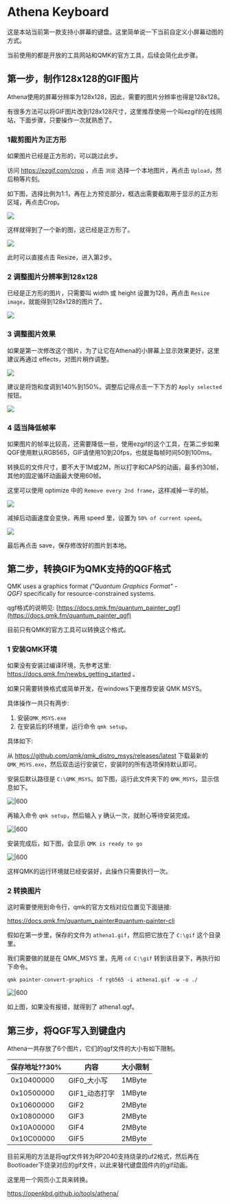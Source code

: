 # Athena Keyboard

这是本站当前第一款支持小屏幕的键盘。这里简单说一下当前自定义小屏幕动图的方式。

当前使用的都是开放的工具网站和QMK的官方工具，后续会简化此步骤。


## 第一步，制作128x128的GIF图片

Athena使用的屏幕分辨率为128x128，因此，需要的图片分辨率也得是128x128。

有很多方法可以将GIF图片改到128x128尺寸，这里推荐使用一个叫ezgif的在线网站，下面步骤，只要操作一次就熟悉了。

### 1裁剪图片为正方形

如果图片已经是正方形的，可以跳过此步。

访问 https://ezgif.com/crop ，点击 `浏览` 选择一个本地图片，再点击 `Upload`，然后稍等片刻。

如下图，选择比例为1:1，再在上方预览部分，框选出需要截取用于显示的正方形区域，再点击Crop。

![](assets/athena-01.jpg)

这样就得到了一个新的图，这已经是正方形了。

![](assets/athena-02.jpg)

此时可以直接点击 Resize，进入第2步。


### 2 调整图片分辨率到128x128

已经是正方形的图片，只需要叫 width 或 height 设置为128，再点击 `Resize image`，就能得到128x128的图片了。

![](assets/athena-03.jpg)

### 3 调整图片效果

如果是第一次修改这个图片，为了让它在Athena的小屏幕上显示效果更好，这里建议再通过 effects，对图片稍作调整。

![](assets/athena-04.jpg)

建议是将饱和度调到140%到150%。调整后记得点击一下下方的 `Apply selected` 按钮。

![](assets/athena-05.jpg)

### 4 适当降低帧率

如果图片的帧率比较高，还需要降低一些，使用ezgif的这个工具，在第二步如果QGF使用默认RGB565，GIF请使用10到20fps，也就是每帧时间50到100ms。

转换后的文件尺寸，要不大于1M或2M，所以打字和CAPS的动画，最多约30帧，其他的固定循环动画最大使用60帧。

这里可以使用 optimize 中的 `Remove every 2nd frame`，这样减掉一半的帧。

![](assets/athena-06.jpg)

减掉后动画速度会变快，再用 speed 里，设置为 `50% of current speed`。

![](assets/athena-07.jpg)

最后再点击 save，保存修改好的图片到本地。


## 第二步，转换GIF为QMK支持的QGF格式

QMK uses a graphics format _("Quantum Graphics Format" - QGF)_ specifically for resource-constrained systems.

qgf格式的说明见: [https://docs.qmk.fm/quantum_painter_qgf](https://docs.qmk.fm/quantum_painter_qgf)

目前只有QMK的官方工具可以转换这个格式。

### 1 安装QMK环境

如果没有安装过编译环境，先参考这里: https://docs.qmk.fm/newbs_getting_started 。

如果只需要转换格式或简单开发，在windows下更推荐安装 QMK MSYS。

具体操作一共只有两步:
1. 安装`QMK_MSYS.exe`
2. 在安装后的环境里，运行命令 `qmk setup`。

具体如下:

从 https://github.com/qmk/qmk_distro_msys/releases/latest 下载最新的 `QMK_MSYS.exe`，然后双击运行安装它，安装时的所有选项保持默认即可。

安装后默认路径是 `C:\QMK_MSYS`。如下图，运行此文件夹下的 `QMK_MSYS`，显示信息如下。

![|600](assets/qmk-msys-01.jpg)

再输入命令 `qmk setup`，然后输入 y 确认一次，就耐心等待安装完成。

![|600](assets/qmk-msys-02.jpg)

安装完成后，如下图，会显示 `QMK is ready to go`

![|600](assets/qmk-msys-03.jpg)

这样QMK的运行环境就已经安装好，此操作只需要执行一次。

### 2 转换图片

这时需要使用到命令行，qmk的官方文档对应位置见下面链接:

https://docs.qmk.fm/quantum_painter#quantum-painter-cli

假如在第一步里，保存的文件为 `athena1.gif`，然后把它放在了 `C:\gif` 这个目录里。

我们需要做的就是在 QMK_MSYS 里，先用 `cd C:\gif` 转到该目录下，再执行如下命令。

```
qmk painter-convert-graphics -f rgb565 -i athena1.gif -w -o ./
```

![|600](assets/qmk-msys-04.jpg)

如上图，如果没有报错，就得到了 athena1.qgf。


## 第三步，将QGF写入到键盘内

Athena一共存放了6个图片，它们的qgf文件的大小有如下限制。

|保存地址??30%|内容|大小限制|
|---|---|---|
|0x10400000|GIF0_大小写|1MByte|
|0x10500000|GIF1_动态打字|1MByte|
|0x10600000|GIF2|2MByte|
|0x10800000|GIF3|2MByte|
|0x10A00000|GIF4|2MByte|
|0x10C00000|GIF5|2MByte|

目前采用的方法是将qgf文件转为RP2040支持烧录的uf2格式，然后再在Bootloader下烧录对应的gif文件，以此来替代键盘固件内的gif动画。

这里用一个网页小工具来转换。

https://openkbd.github.io/tools/athena/

